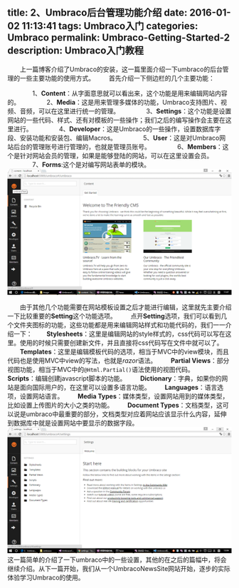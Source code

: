 title: 2、Umbraco后台管理功能介绍
date: 2016-01-02 11:13:41
tags: Umbraco入门
categories: Umbraco
permalink: Umbraco-Getting-Started-2
description: Umbraco入门教程
---
　　上一篇博客介绍了Umbraco的安装，这一篇里面介绍一下umbraco的后台管理的一些主要功能的使用方式。
　　首先介绍一下侧边栏的几个主要功能：
<!--more-->
　　　　1、**Content**：从字面意思就可以看出来，这个功能是用来编辑网站内容的。
　　　　2、**Media**：这是用来管理多媒体的功能，Umbraco支持图片、视频、音频，可以在这里进行统一的管理。
　　　　3、**Settings**：这个功能是设置网站的一些代码、样式、还有对模板的一些操作；我们之后的编写操作会主要在这里进行。
　　　　4、**Developer**：这是Umbraco的一些操作，设置数据库字段、安装功能和安装包、编辑Macros。
　　　　5、**User**：这是对Umbraco网站后台的管理账号进行管理的，也就是管理员账号。
　　　　6、**Members**：这个是针对网站会员的管理，如果是能够登陆的网站，可以在这里设置会员。
　　　　7、**Forms**:这个是对编写网站表单的模块。
![](/image/umbraco/backoffice1.png)

　　由于其他几个功能需要在网站模板设置之后才能进行编辑，这里就先主要介绍一下比较重要的**Setting**这个功能选项。
　　点开**Setting**选项，我们可以看到几个文件夹图标的功能，这些功能都是用来编辑网站样式和功能代码的，我们一一介绍一下：
　　**Stylesheets**：这里是编辑网站的style样式的，css代码可以写在这里。使用的时候只需要创建新文件，并且直接将css代码写在文件中就可以了。
　　**Templates**：这里是编辑模板代码的选项，相当于MVC中的view模块，而且代码也是使用MVC中view的写法，也就是*razor*语法。
　　**Partial Views**：部分视图功能，相当于MVC中的`@Html.Partial()`语法使用的视图代码。
　　**Scripts**：编辑创建javascript脚本的功能。
　　**Dictionary**：字典，如果你的网站是面向国际用户的，在这里可以设置多语言功能。
　　**Languages**：语言选项，设置网站语言。
　　**Media Types**：媒体类型，设置网站用到的媒体类型，比如设置上传图片的大小之类的功能。
　　**Document Types**：文档类型，这可以说是umbraco中最重要的部分，文档类型对应着网站应该显示什么内容，延伸到数据库中就是设置网站中要显示的数据字段。
    ![](/image/umbraco/backoffice3.png)
　　
　　这一篇简单的介绍了一下umbraco中的一些设置，其他的在之后的篇幅中，将会继续介绍。从下一篇开始，我们从一个UmbracoNewsSite网站开始，逐步的实际体验学习Umbraco的使用。
　　